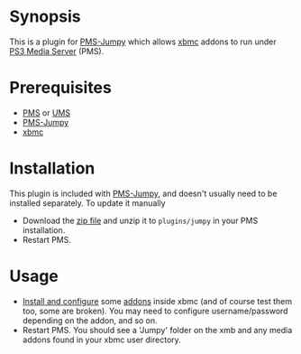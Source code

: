 # Synopsis <a name="Synopsis"></a>

This is a plugin for [PMS-Jumpy](https://github.com/skeptical/jumpy) which allows [xbmc](http://xbmc.org) addons to run under [PS3 Media Server](http://www.ps3mediaserver.org/) (PMS).
# Prerequisites <a name="Prerequisites"></a>

* [PMS](http://www.ps3mediaserver.org/) or [UMS](http://www.universalmediaserver.com/)
* [PMS-Jumpy](https://github.com/skeptical/jumpy)
* [xbmc](http://xbmc.org)

# Installation <a name="Install"></a>

This plugin is included with [PMS-Jumpy](https://github.com/skeptical/jumpy), and doesn't usually need to be installed separately.  To update it manually

* Download the [zip file](https://github.com/skeptical/jumpy-xbmc/zipball/master) and unzip it to `plugins/jumpy` in your PMS installation.
* Restart PMS.

# Usage  <a name="Usage"></a>
<ul>
<li><a href="http://wiki.xbmc.org/index.php?title=Unofficial_Add-on_Repositories" target="_blank">Install and configure</a>
some <a href="http://wiki.xbmc.org/index.php?title=Category:All_add-ons" target="_blank">addons</a>
inside xbmc (and of course test them too, some are broken). You may need to configure username/password depending
on the addon, and so on.
</li>
<li>Restart PMS. You should see a 'Jumpy' folder on the xmb and any media addons found in your xbmc user directory.
</li>
</ul>

